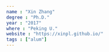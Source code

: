 ```yaml
---
name : "Xin Zhang"
degree : "Ph.D."
year : "2017"
where : "Peking U."
website : "https://xinpl.github.io/"
tags : ["alum"]
---
```

